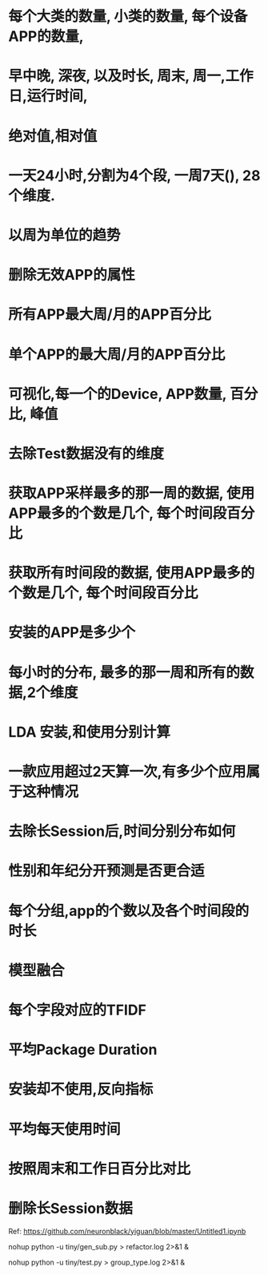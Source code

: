 # 每个大类的数量, 小类的数量, 每个设备APP的数量, 
# 早中晚, 深夜, 以及时长, 周末, 周一,工作日,运行时间, 


# 绝对值,相对值

# 一天24小时,分割为4个段, 一周7天(), 28个维度.

# 以周为单位的趋势

# 删除无效APP的属性

# 所有APP最大周/月的APP百分比

# 单个APP的最大周/月的APP百分比

# 可视化,每一个的Device, APP数量, 百分比, 峰值

# 去除Test数据没有的维度

# 获取APP采样最多的那一周的数据, 使用APP最多的个数是几个, 每个时间段百分比
# 获取所有时间段的数据, 使用APP最多的个数是几个, 每个时间段百分比

# 安装的APP是多少个

# 每小时的分布, 最多的那一周和所有的数据,2个维度
# LDA 安装,和使用分别计算

# 一款应用超过2天算一次,有多少个应用属于这种情况

# 去除长Session后,时间分别分布如何
# 性别和年纪分开预测是否更合适
# 每个分组,app的个数以及各个时间段的时长
# 模型融合
# 每个字段对应的TFIDF
# 平均Package Duration
# 安装却不使用,反向指标
# 平均每天使用时间
# 按照周末和工作日百分比对比
# 删除长Session数据


Ref: https://github.com/neuronblack/yiguan/blob/master/Untitled1.ipynb



nohup python -u tiny/gen_sub.py > refactor.log 2>&1 &



nohup python -u tiny/test.py > group_type.log 2>&1 &